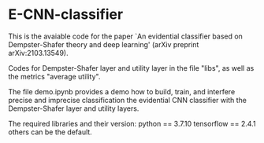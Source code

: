# E-CNN-classifier
This is the avaiable code for the paper `An evidential classifier based on Dempster-Shafer theory and deep learning' (arXiv preprint arXiv:2103.13549).

Codes for Dempster-Shafer layer and utility layer in the file "libs", as well as the metrics "average utility".

The file demo.ipynb provides a demo how to build, train, and interfere precise and imprecise classification the evidential CNN classifier with the Dempster-Shafer layer and utility layers.

The required libraries and their version:
python == 3.7.10
tensorflow == 2.4.1
others can be the default.
